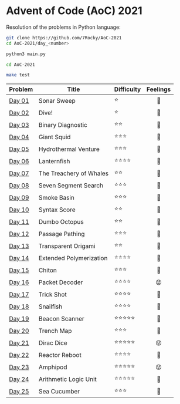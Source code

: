 # Advent of Code (AoC) 2021

Resolution of the problems in Python language:

```bash
git clone https://github.com/7Rocky/AoC-2021
cd AoC-2021/day_<number>

python3 main.py
```

```bash
cd AoC-2021

make test
```

| Problem          | Title                   | Difficulty                     | Feelings         |
| ---------------- | ----------------------- | ------------------------------ |:----------------:|
| [Day 01](day_01) | Sonar Sweep             | :star:                         | :shrug:          |
| [Day 02](day_02) | Dive!                   | :star:                         | :shrug:          |
| [Day 03](day_03) | Binary Diagnostic       | :star::star:                   | :raised_eyebrow: |
| [Day 04](day_04) | Giant Squid             | :star::star::star:             | :thinking:       |
| [Day 05](day_05) | Hydrothermal Venture    | :star::star::star:             | :raised_eyebrow: |
| [Day 06](day_06) | Lanternfish             | :star::star::star::star:       | :exploding_head: |
| [Day 07](day_07) | The Treachery of Whales | :star::star:                   | :star_struck:    |
| [Day 08](day_08) | Seven Segment Search    | :star::star::star:             | :blue_heart:     |
| [Day 09](day_09) | Smoke Basin             | :star::star::star:             | :blue_heart:     |
| [Day 10](day_10) | Syntax Score            | :star::star:                   | :star_struck:    |
| [Day 11](day_11) | Dumbo Octopus           | :star::star:                   | :shrug:          |
| [Day 12](day_12) | Passage Pathing         | :star::star::star:             | :blue_heart:     |
| [Day 13](day_13) | Transparent Origami     | :star::star:                   | :star_struck:    |
| [Day 14](day_14) | Extended Polymerization | :star::star::star::star:       | :exploding_head: |
| [Day 15](day_15) | Chiton                  | :star::star::star:             | :star_struck:    |
| [Day 16](day_16) | Packet Decoder          | :star::star::star::star:       | :rage:           |
| [Day 17](day_17) | Trick Shot              | :star::star::star::star:       | :blue_heart:     |
| [Day 18](day_18) | Snailfish               | :star::star::star::star:       | :exploding_head: |
| [Day 19](day_19) | Beacon Scanner          | :star::star::star::star::star: | :exploding_head: |
| [Day 20](day_20) | Trench Map              | :star::star::star:             | :shrug:          |
| [Day 21](day_21) | Dirac Dice              | :star::star::star::star::star: | :rage:           |
| [Day 22](day_22) | Reactor Reboot          | :star::star::star::star:       | :blue_heart:     |
| [Day 23](day_23) | Amphipod                | :star::star::star::star::star: | :rage:           |
| [Day 24](day_24) | Arithmetic Logic Unit   | :star::star::star::star::star: | :blue_heart:     |
| [Day 25](day_25) | Sea Cucumber            | :star::star::star:             | :raised_eyebrow: |
